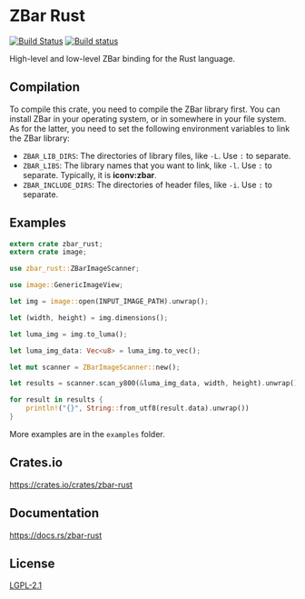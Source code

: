 ZBar Rust
====================

[![Build Status](https://travis-ci.org/magiclen/zbar-rust.svg?branch=master)](https://travis-ci.org/magiclen/zbar-rust)
[![Build status](https://ci.appveyor.com/api/projects/status/8jpi310odv26f2pv/branch/master?svg=true)](https://ci.appveyor.com/project/magiclen/zbar-rust/branch/master)

High-level and low-level ZBar binding for the Rust language.

## Compilation

To compile this crate, you need to compile the ZBar library first. You can install ZBar in your operating system, or in somewhere in your file system. As for the latter, you need to set the following environment variables to link the ZBar library:

* `ZBAR_LIB_DIRS`: The directories of library files, like `-L`. Use `:` to separate.
* `ZBAR_LIBS`: The library names that you want to link, like `-l`. Use `:` to separate. Typically, it is **iconv:zbar**.
* `ZBAR_INCLUDE_DIRS`: The directories of header files, like `-i`. Use `:` to separate.

## Examples

```rust
extern crate zbar_rust;
extern crate image;

use zbar_rust::ZBarImageScanner;

use image::GenericImageView;

let img = image::open(INPUT_IMAGE_PATH).unwrap();

let (width, height) = img.dimensions();

let luma_img = img.to_luma();

let luma_img_data: Vec<u8> = luma_img.to_vec();

let mut scanner = ZBarImageScanner::new();

let results = scanner.scan_y800(&luma_img_data, width, height).unwrap();

for result in results {
    println!("{}", String::from_utf8(result.data).unwrap())
}
```

More examples are in the `examples` folder.

## Crates.io

https://crates.io/crates/zbar-rust

## Documentation

https://docs.rs/zbar-rust

## License

[LGPL-2.1](LICENSE)